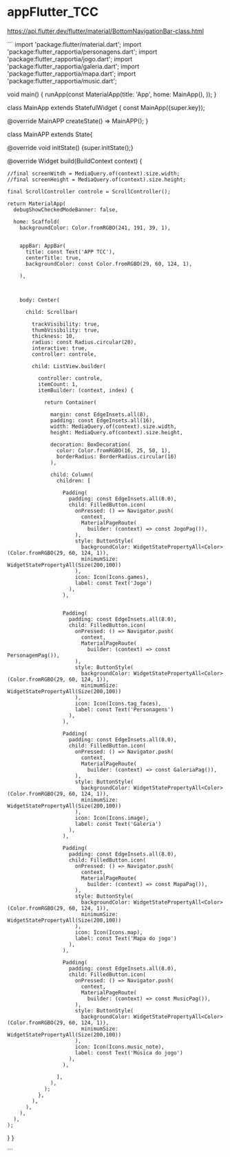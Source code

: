 # appFlutter_TCC

https://api.flutter.dev/flutter/material/BottomNavigationBar-class.html

´´´
import 'package:flutter/material.dart';
import 'package:flutter_rapportia/personagens.dart';
import 'package:flutter_rapportia/jogo.dart';
import 'package:flutter_rapportia/galeria.dart';
import 'package:flutter_rapportia/mapa.dart';
import 'package:flutter_rapportia/music.dart';

void main() {
  runApp(const MaterialApp(title: 'App',
  home: MainApp(), ));
}

class MainApp extends StatefulWidget {
  const MainApp({super.key});

  @override
  MainAPP createState() => MainAPP();
}

class MainAPP extends State{

  @override
  void initState() {super.initState();}

  @override
  Widget build(BuildContext context) {

    //final screenWitdh = MediaQuery.of(context).size.width;
    //final screenHeight = MediaQuery.of(context).size.height;

    final ScrollController controle = ScrollController();

    return MaterialApp(
      debugShowCheckedModeBanner: false,
      
      home: Scaffold(
        backgroundColor: Color.fromRGBO(241, 191, 39, 1),
        
        
        appBar: AppBar(
          title: const Text('APP TCC'),
          centerTitle: true,
          backgroundColor: const Color.fromRGBO(29, 60, 124, 1),
          
        ),

        

        body: Center(    

          child: Scrollbar(

            trackVisibility: true,
            thumbVisibility: true,
            thickness: 10,
            radius: const Radius.circular(20),
            interactive: true,
            controller: controle,
            
            child: ListView.builder(

              controller: controle,
              itemCount: 1,
              itemBuilder: (context, index) {

                return Container(

                  margin: const EdgeInsets.all(8),
                  padding: const EdgeInsets.all(16),
                  width: MediaQuery.of(context).size.width,
                  height: MediaQuery.of(context).size.height,

                  decoration: BoxDecoration(
                    color: Color.fromRGBO(16, 25, 50, 1),
                    borderRadius: BorderRadius.circular(16)
                  ),    

                  child: Column(
                    children: [

                      Padding(
                        padding: const EdgeInsets.all(8.0),
                        child: FilledButton.icon(
                          onPressed: () => Navigator.push(
                            context, 
                            MaterialPageRoute(
                              builder: (context) => const JogoPag()),
                          ),
                          style: ButtonStyle(
                            backgroundColor: WidgetStatePropertyAll<Color>(Color.fromRGBO(29, 60, 124, 1)),
                            minimumSize: WidgetStatePropertyAll(Size(200,100))
                          ), 
                          icon: Icon(Icons.games),
                          label: const Text('Jogo')
                        ),
                      ),


                      Padding(
                        padding: const EdgeInsets.all(8.0),
                        child: FilledButton.icon(
                          onPressed: () => Navigator.push(
                            context, 
                            MaterialPageRoute(
                              builder: (context) => const PersonagemPag()),
                          ),
                          style: ButtonStyle(
                            backgroundColor: WidgetStatePropertyAll<Color>(Color.fromRGBO(29, 60, 124, 1)),
                            minimumSize: WidgetStatePropertyAll(Size(200,100))
                          ), 
                          icon: Icon(Icons.tag_faces),
                          label: const Text('Personagens')
                        ),
                      ),

                      Padding(
                        padding: const EdgeInsets.all(8.0),
                        child: FilledButton.icon(
                          onPressed: () => Navigator.push(
                            context, 
                            MaterialPageRoute(
                              builder: (context) => const GaleriaPag()),
                          ),
                          style: ButtonStyle(
                            backgroundColor: WidgetStatePropertyAll<Color>(Color.fromRGBO(29, 60, 124, 1)),
                            minimumSize: WidgetStatePropertyAll(Size(200,100))
                          ), 
                          icon: Icon(Icons.image),
                          label: const Text('Galeria')
                        ),
                      ),

                      Padding(
                        padding: const EdgeInsets.all(8.0),
                        child: FilledButton.icon(
                          onPressed: () => Navigator.push(
                            context, 
                            MaterialPageRoute(
                              builder: (context) => const MapaPag()),
                          ),
                          style: ButtonStyle(
                            backgroundColor: WidgetStatePropertyAll<Color>(Color.fromRGBO(29, 60, 124, 1)),
                            minimumSize: WidgetStatePropertyAll(Size(200,100))
                          ), 
                          icon: Icon(Icons.map),
                          label: const Text('Mapa do jogo')
                        ),
                      ),

                      Padding(
                        padding: const EdgeInsets.all(8.0),
                        child: FilledButton.icon(
                          onPressed: () => Navigator.push(
                            context, 
                            MaterialPageRoute(
                              builder: (context) => const MusicPag()),
                          ),
                          style: ButtonStyle(
                            backgroundColor: WidgetStatePropertyAll<Color>(Color.fromRGBO(29, 60, 124, 1)),
                            minimumSize: WidgetStatePropertyAll(Size(200,100))
                          ), 
                          icon: Icon(Icons.music_note),
                          label: const Text('Música do jogo')
                        ),
                      ),

                    ],
                  ),
                );
              },
            ),
          ),
        ),
      ),
    );
  }
}

´´´
